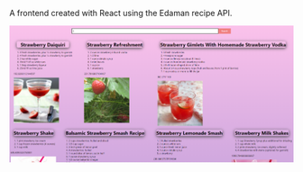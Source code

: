 A frontend created with React using the Edaman recipe API. 

![Demo Image](UI/strawberry_recipes.PNG)
